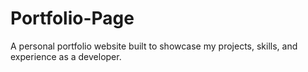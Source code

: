 # Portfolio-Page
A personal portfolio website built to showcase my projects, skills, and experience as a developer.
